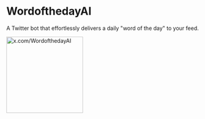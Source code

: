 # WordofthedayAI
A Twitter bot that effortlessly delivers a daily "word of the day" to your feed.

[<img alt="x.com/WordofthedayAI" width="200" src="https://github.com/user-attachments/assets/30e09a7e-9205-4b14-aaac-274aea093205" />](https://x.com/wordofthedayAI)
